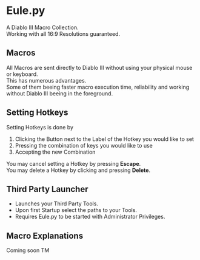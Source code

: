 # Eule.py
A Diablo III Macro Collection.\
Working with all 16:9 Resolutions guaranteed.

## Macros
All Macros are sent directly to Diablo III without using your physical mouse or keyboard.\
This has numerous advantages.\
Some of them beeing faster macro execution time, reliability and working without Diablo III beeing in the foreground.

## Setting Hotkeys
Setting Hotkeys is done by
1. Clicking the Button next to the Label of the Hotkey you would like to set
2. Pressing the combination of keys you would like to use
3. Accepting the new Combination

You may cancel setting a Hotkey by pressing __Escape__.\
You may delete a Hotkey by clicking and pressing __Delete__.

## Third Party Launcher
* Launches your Third Party Tools.
* Upon first Startup select the paths to your Tools.
* Requires Eule.py to be started with Administrator Privileges.

## Macro Explanations
Coming soon TM
